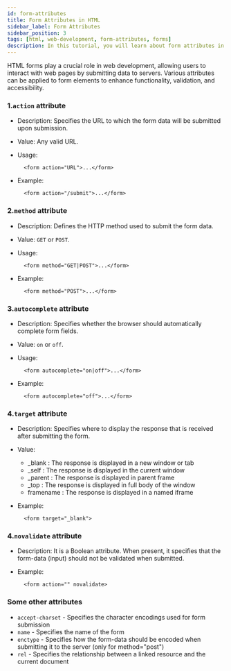 ```yaml
---
id: form-attributes
title: Form Attributes in HTML
sidebar_label: Form Attributes
sidebar_position: 3
tags: [html, web-development, form-attributes, forms]
description: In this tutorial, you will learn about form attributes in HTML. Form attributes define the appearance, behavior, and structure of forms on web pages.
---
```


HTML forms play a crucial role in web development, allowing users to interact with web pages by submitting data to servers. Various attributes can be applied to form elements to enhance functionality, validation, and accessibility.

### 1.`action` attribute
* Description: Specifies the URL to which the form data will be submitted upon submission.
* Value: Any valid URL.
* Usage: 

        <form action="URL">...</form>
* Example: 

        <form action="/submit">...</form>

### 2.`method` attribute
* Description:  Defines the HTTP method used to submit the form data.
* Value: `GET` or `POST`.
* Usage: 

        <form method="GET|POST">...</form>
* Example: 

        <form method="POST">...</form>

### 3.`autocomplete` attribute
* Description:  Specifies whether the browser should automatically complete form fields.
* Value: `on` or `off`.
* Usage: 

        <form autocomplete="on|off">...</form>
* Example: 

        <form autocomplete="off">...</form>

### 4.`target` attribute
* Description:  Specifies where to display the response that is received after submitting the form.
* Value:
    - _blank :  The response is displayed in a new window or tab
    - _self :  The response is displayed in the current window
    - _parent :  The response is displayed in parent frame
    - _top :  The response is displayed in full body of the window
    - framename :  The response is displayed in a named iframe
* Example: 

        <form target="_blank">

### 4.`novalidate` attribute
* Description: It is a Boolean attribute. When present, it specifies that the form-data (input) should not be validated when submitted.

* Example: 

        <form action="" novalidate>

### Some other attributes
* `accept-charset` - Specifies the character encodings used for form submission
* `name` - Specifies the name of the form
* `enctype` - Specifies how the form-data should be encoded when submitting it to the server (only for method="post")
* `rel` - Specifies the relationship between a linked resource and the current document
